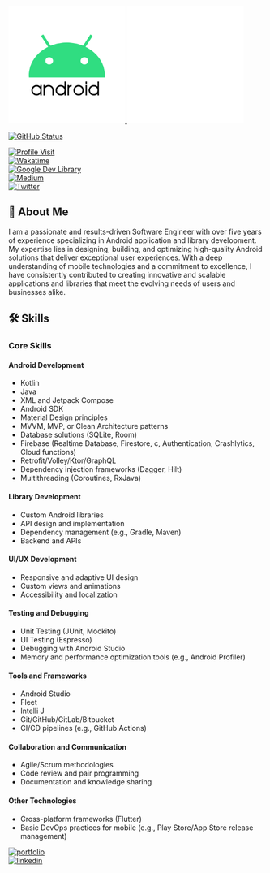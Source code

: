 <p align="left">
  <a href="https://github.com/rhymezxcode">
    <img src="https://github.com/RhymezxCode/rhymezxcode/blob/master/android-logo.gif" width="230" height="230" alt="Android Logo" />
  </a>
  <a href="https://github.com/rhymezxcode">
    <img src="https://github.com/RhymezxCode/rhymezxcode/blob/master/android.gif" width="230" height="230" alt="Android Animation" />
  </a>
</p>

<p align="left">
  <a href="https://github.com/rhymezxcode">
    <img alt="GitHub Status" src="https://github-readme-stats.vercel.app/api?username=rhymezxcode&show=contribs&show_icons=true&include_all_commits=true&count_private=true&theme=default" />
  </a>
</p>

[![Profile Visit](https://komarev.com/ghpvc/?username=RhymezxCode&label=Profile%20views&color=486EDF&style=flat)](https://github.com/RhymezxCode) <br/>
[![Wakatime](https://wakatime.com/badge/user/bc060098-ee7e-4c87-a283-5cc51ce605a6.svg)](https://wakatime.com/@rhymezx_code) <br/>
[![Google Dev Library](https://rhymezxcode.github.io/rhymezxcode/badges/google-devlib.svg)](https://devlibrary.withgoogle.com/authors/rhymezxcode) <br/>
[![Medium](https://rhymezxcode.github.io/rhymezxcode/badges/Story-Medium.svg)](https://rhymezxcode.medium.com/about) <br/>
[![Twitter](https://rhymezxcode.github.io/rhymezxcode/badges/twitter.svg)](https://twitter.com/rhymezx_code) <br/>

## 🚀 About Me
I am a passionate and results-driven Software Engineer with over five years of experience specializing in Android application and library development. My expertise lies in designing, building, and optimizing high-quality Android solutions that deliver exceptional user experiences. With a deep understanding of mobile technologies and a commitment to excellence, I have consistently contributed to creating innovative and scalable applications and libraries that meet the evolving needs of users and businesses alike.

## 🛠 Skills
### Core Skills
#### Android Development
- Kotlin
- Java
- XML and Jetpack Compose
- Android SDK
- Material Design principles
- MVVM, MVP, or Clean Architecture patterns
- Database solutions (SQLite, Room)
- Firebase (Realtime Database, Firestore, c, Authentication, Crashlytics, Cloud functions)
- Retrofit/Volley/Ktor/GraphQL
- Dependency injection frameworks (Dagger, Hilt)
- Multithreading (Coroutines, RxJava)
#### Library Development
- Custom Android libraries
- API design and implementation
- Dependency management (e.g., Gradle, Maven)
- Backend and APIs
#### UI/UX Development
- Responsive and adaptive UI design
- Custom views and animations
- Accessibility and localization
#### Testing and Debugging
- Unit Testing (JUnit, Mockito)
- UI Testing (Espresso)
- Debugging with Android Studio
- Memory and performance optimization tools (e.g., Android Profiler)
#### Tools and Frameworks
- Android Studio
- Fleet
- Intelli J
- Git/GitHub/GitLab/Bitbucket
- CI/CD pipelines (e.g., GitHub Actions)
#### Collaboration and Communication
- Agile/Scrum methodologies
- Code review and pair programming
- Documentation and knowledge sharing
#### Other Technologies
- Cross-platform frameworks (Flutter)
- Basic DevOps practices for mobile (e.g., Play Store/App Store release management)

[![portfolio](https://img.shields.io/badge/my_portfolio-000?style=for-the-badge&logo=ko-fi&logoColor=white)](https://rhymezxcode.github.io/rhymezxcode/) <br/>
[![linkedin](https://img.shields.io/badge/linkedin-0A66C2?style=for-the-badge&logo=linkedin&logoColor=white)](https://ng.linkedin.com/in/babajide-awodire-00117a125) <br/>


